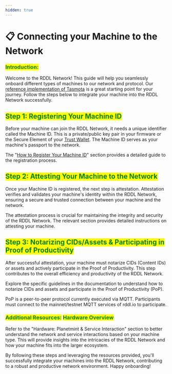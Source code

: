 ```yaml
---
hidden: true
---
```


# 📋 Connecting your Machine to the Network

### <mark style="color:green;">**Introduction:**</mark>&#x20;

Welcome to the RDDL Network! This guide will help you seamlessly onboard different types of machines to our network and protocol. Our [reference implementation of Tasmota](https://github.com/rddl-network/Tasmota) is a great starting point for your journey. Follow the steps below to integrate your machine into the RDDL Network successfully.

## <mark style="color:green;">**Step 1: Registering Your Machine ID**</mark>

Before your machine can join the RDDL Network, it needs a unique identifier called the Machine ID. This is a private/public key pair in your firmware or the Secure Element of your [Trust Wallet](../../trust-anchor.md). The Machine ID serves as your machine's passport to the network.

The "[How to Register Your Machine ID](registration-of-machine-id-and-attesting-to-the-network.md)" section provides a detailed guide to the registration process.



## <mark style="color:green;">**Step 2: Attesting Your Machine to the Network**</mark>

Once your Machine ID is registered, the next step is attestation. Attestation verifies and validates your machine's identity within the RDDL Network, ensuring a secure and trusted connection between your machine and the network.

The attestation process is crucial for maintaining the integrity and security of the RDDL Network. The relevant section provides detailed instructions on attesting your machine.



## <mark style="color:green;">**Step 3: Notarizing CIDs/Assets & Participating in Proof of Productivity**</mark>

After successful attestation, your machine must notarize CIDs (Content IDs) or assets and actively participate in the Proof of Productivity. This step contributes to the overall efficiency and productivity of the RDDL Network.

Explore the specific guidelines in the documentation to understand how to notarize CIDs and assets and participate in the Proof of Productivity (PoP).

PoP is a peer-to-peer protocol currently executed via MQTT. Participants must connect to the mainnet/testnet MQTT services of rddl.io to participate.&#x20;



### <mark style="color:green;">**Additional Resources:**</mark> <mark style="color:green;">**Hardware Overview**</mark>

Refer to the "Hardware: Planetmint & Service Interaction" section to better understand the network and service interactions based on your machine type. This will provide insights into the intricacies of the RDDL Network and how your machine fits into the larger ecosystem.

By following these steps and leveraging the resources provided, you'll successfully integrate your machines into the RDDL Network, contributing to a robust and productive network environment. Happy onboarding!




